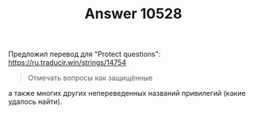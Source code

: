 ﻿---
title: "Answer 10528"
se.owner.user_id: 240512
se.owner.display_name: "MSDN.WhiteKnight"
se.owner.link: "https://ru.meta.stackoverflow.com/users/240512/msdn-whiteknight"
se.answer_id: 10528
se.question_id: 10457
se.post_type: answer
se.score: 1
se.is_accepted: True
---
<p>Предложил перевод для &quot;Protect questions&quot;: <a href="https://ru.traducir.win/strings/14754" rel="nofollow noreferrer">https://ru.traducir.win/strings/14754</a></p>
<blockquote>
<p>Отмечать вопросы как защищённые</p>
</blockquote>
<p>а также многих других непереведенных названий привилегий (какие удалось найти).</p>
